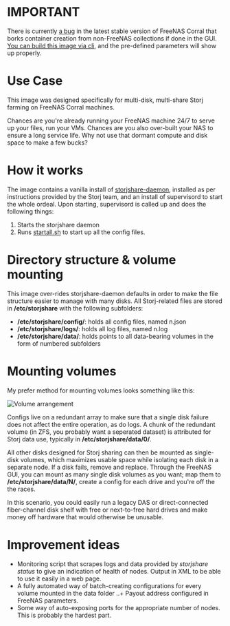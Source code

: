 # IMPORTANT

There is currently [a bug](https://bugs.freenas.org/issues/22672) in the latest stable version of FreeNAS Corral that borks container creation from non-FreeNAS collections if done in the GUI. [You can build this image via cli](https://wiki.freenas.org/index.php/Docker), and the pre-defined parameters will show up properly.

# Use Case

This image was designed specifically for multi-disk, multi-share Storj farming on FreeNAS Corral machines.

Chances are you're already running your FreeNAS machine 24/7 to serve up your files, run your VMs. Chances are you also over-built your NAS to ensure a long service life. Why not use that dormant compute and disk space to make a few bucks?

# How it works

The image contains a vanilla install  of [storjshare-daemon](https://github.com/Storj/storjshare-daemon), installed as per instructions provided by the Storj team, and an install of supervisord to start the whole ordeal. Upon starting, supervisord is called up and does the following things:

1. Starts the storjshare daemon
2. Runs [startall.sh](../master/startall.sh) to start up all the config files.

# Directory structure & volume mounting

This image over-rides storjshare-daemon defaults in order to make the file structure easier to manage with many disks. All Storj-related files are stored in **/etc/storjshare** with the following subfolders:

+ **/etc/storjshare/config/**: holds all config files, named n.json
+ **/etc/storjshare/logs/**: holds all log files, named n.log
+ **/etc/storjshare/data/**: holds points to all data-bearing volumes in the form of numbered subfolders

# Mounting volumes

My prefer method for mounting volumes looks something like this:

![Volume arrangement](../master/arrayconfig.jpg?raw=true)

Configs live on a redundant array to make sure that a single disk failure does not affect the entire operation, as do logs. A chunk of the redundant volume (in ZFS, you probably want a seperated dataset) is attributed for Storj data use, typically in **/etc/storjshare/data/0/**.

All other disks designed for Storj sharing can then be mounted as single-disk volumes, which maximizes usable space while isolating each disk in a separate node. If a disk fails, remove and replace. Through the FreeNAS GUI, you can mount as many single disk volumes as you want; map them to **/etc/storjshare/data/N/**, create a config for each drive and you're off the the races.

In this scenario, you could easily run a legacy DAS or direct-connected fiber-channel disk shelf with free or next-to-free hard drives and make money off hardware that would otherwise be unusable.

# Improvement ideas

+ Monitoring script that scrapes logs and data provided by *storjshare status* to give an indication of health of nodes. Output in XML to be able to use it easily in a web page.
+ A fully automated way of batch-creating configurations for every volume mounted in the data folder
..+ Payout address configured in FreeNAS parameters.   
+ Some way of auto-exposing ports for the appropriate number of nodes. This is probably the hardest part.

